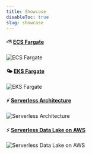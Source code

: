 ```yaml
---
title: Showcase
disableToc: true
slug: showcase
---
```


#### ⛅ [ECS Fargate](https://serverless-data-lake.aws.job4u.io)
![ECS Fargate](/images/showcase/serverless-data-lake.png?width=50pc)

#### 🌤 [EKS Fargate](https://eks-fargate.aws.job4u.io)
![EKS Fargate](/images/showcase/eks-fargate.png?width=50pc)

#### ⚡ [Serverless Architecture](https://serverless.aws.job4u.io)
![Serverless Architecture](/images/showcase/serverless.png?width=50pc)

#### ⚡ [Serverless Data Lake on AWS](https://datalake.aws.job4u.io)
![Serverless Data Lake on AWS](/images/showcase/serverless.png?width=50pc)